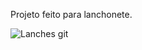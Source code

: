 Projeto feito para lanchonete.

![Lanches git](https://github.com/frankao506/Site-Lanches/assets/148815946/6f7d691d-ba8b-4743-9543-b36b8ce442d0)
